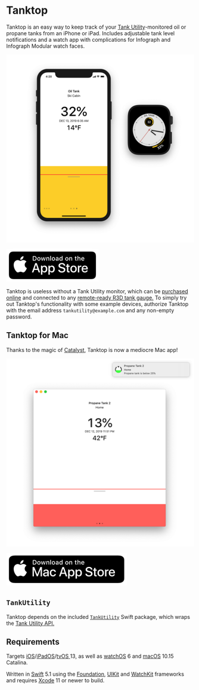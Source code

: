 # Tanktop

Tanktop is an easy way to keep track of your [Tank Utility](https://www.tankutility.com)-monitored oil or propane tanks from an iPhone or iPad. Includes adjustable tank level notifications and a watch app with complications for Infograph and Infograph Modular watch faces.

![](Tanktop/Tanktop1.png)

[![Download on the App Store](Tanktop/AppStore.svg)](https://apps.apple.com/us/app/tanktop-for-tank-utility/id1452241428)

Tanktop is useless without a Tank Utility monitor, which can be [purchased online](https://shop.tankutility.com) and connected to any [remote-ready R3D tank gauge.](http://www.tankutility.com/r3d-compatible-gauge-faces) To simply try out Tanktop's functionality with some example devices, authorize Tanktop with the email address `tankutility@example.com` and any non-empty password.

## Tanktop for Mac

Thanks to the magic of [Catalyst](https://developer.apple.com/mac-catalyst), Tanktop is now a mediocre Mac app!

![](Tanktop/Tanktop2.png)

[![Download on the Mac App Store](Tanktop/MacAppStore.svg)](https://apps.apple.com/us/app/tanktop-for-tank-utility/id1488392736)

## `TankUtility`

Tanktop depends on the included [`TankUtility`](TankUtility) Swift package, which wraps the [Tank Utility API.](http://apidocs.tankutility.com) 

## Requirements

Targets [iOS](https://developer.apple.com/ios)/[iPadOS](https://developer.apple.com/ipad)/[tvOS ](https://developer.apple.com/tvos) 13, as well as [watchOS](https://developer.apple.com/watchos) 6 and [macOS](https://developer.apple.com/macos) 10.15 Catalina.

Written in [Swift](https://developer.apple.com/documentation/swift) 5.1 using the [Foundation](https://developer.apple.com/documentation/foundation), [UIKit](https://developer.apple.com/documentation/uikit) and [WatchKit](https://developer.apple.com/documentation/watchkit) frameworks and requires [Xcode](https://developer.apple.com/xcode) 11 or newer to build.
